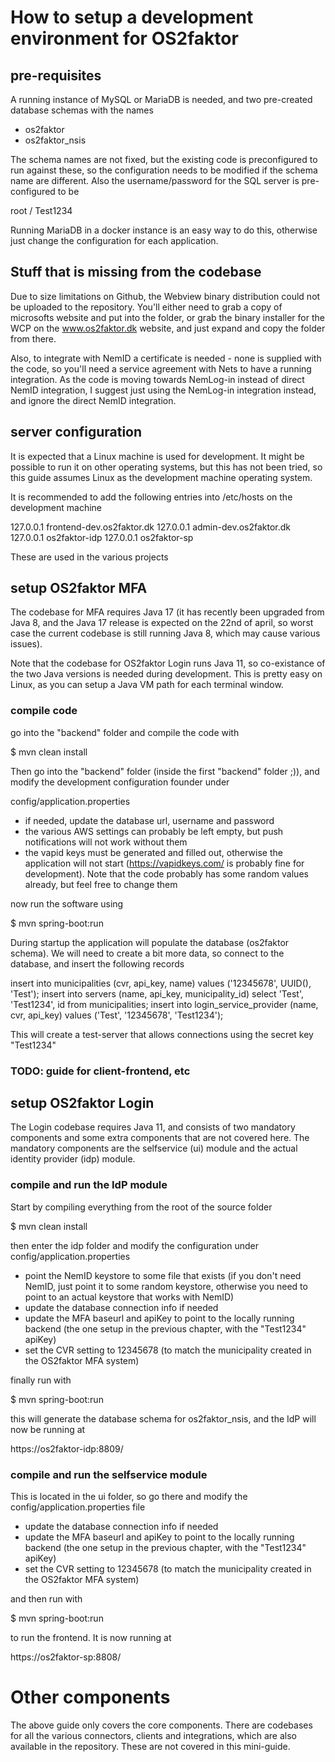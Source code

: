 # How to setup a development environment for OS2faktor

## pre-requisites
A running instance of MySQL or MariaDB is needed, and two pre-created database schemas with the names

* os2faktor
* os2faktor_nsis

The schema names are not fixed, but the existing code is preconfigured to run against these, so the configuration
needs to be modified if the schema name are different. Also the username/password for the SQL server is pre-configured
to be

root / Test1234

Running MariaDB in a docker instance is an easy way to do this, otherwise just change the configuration for each application.

## Stuff that is missing from the codebase
Due to size limitations on Github, the Webview binary distribution could not be uploaded to the repository. You'll either need to grab
a copy of microsofts website and put into the folder, or grab the binary installer for the WCP on the www.os2faktor.dk website,
and just expand and copy the folder from there.

Also, to integrate with NemID a certificate is needed - none is supplied with the code, so you'll need a service agreement with
Nets to have a running integration. As the code is moving towards NemLog-in instead of direct NemID integration, I suggest just
using the NemLog-in integration instead, and ignore the direct NemID integration.

## server configuration
It is expected that a Linux machine is used for development. It might be possible to run it on other operating systems, but this
has not been tried, so this guide assumes Linux as the development machine operating system.

It is recommended to add the following entries into /etc/hosts on the development machine

127.0.0.1 frontend-dev.os2faktor.dk
127.0.0.1 admin-dev.os2faktor.dk
127.0.0.1 os2faktor-idp
127.0.0.1 os2faktor-sp

These are used in the various projects

## setup OS2faktor MFA
The codebase for MFA requires Java 17 (it has recently been upgraded from Java 8, and the Java 17 release is expected on the 22nd
of april, so worst case the current codebase is still running Java 8, which may cause various issues).

Note that the codebase for OS2faktor Login runs Java 11, so co-existance of the two Java versions is needed during development.
This is pretty easy on Linux, as you can setup a Java VM path for each terminal window.

### compile code
go into the "backend" folder and compile the code with

$ mvn clean install

Then go into the "backend" folder (inside the first "backend" folder ;)), and modify the development configuration founder under

config/application.properties

* if needed, update the database url, username and password
* the various AWS settings can probably be left empty, but push notifications will not work without them
* the vapid keys must be generated and filled out, otherwise the application will not start (https://vapidkeys.com/ is probably fine for development). Note that the code probably has some random values already, but feel free to change them

now run the software using

$ mvn spring-boot:run

During startup the application will populate the database (os2faktor schema). We will need to create a bit more data, so connect to
the database, and insert the following records

insert into municipalities (cvr, api_key, name) values ('12345678', UUID(), 'Test');
insert into servers (name, api_key, municipality_id) select 'Test', 'Test1234', id from municipalities;
insert into login_service_provider (name, cvr, api_key) values ('Test', '12345678', 'Test1234');

This will create a test-server that allows connections using the secret key "Test1234"

### TODO: guide for client-frontend, etc

## setup OS2faktor Login
The Login codebase requires Java 11, and consists of two mandatory components and some extra components that are not covered here. The mandatory
components are the selfservice (ui) module and the actual identity provider (idp) module.

### compile and run the IdP module
Start by compiling everything from the root of the source folder

$ mvn clean install

then enter the idp folder and modify the configuration under config/application.properties

* point the NemID keystore to some file that exists (if you don't need NemID, just point it to some random keystore, otherwise you need to point to an actual keystore that works with NemID)
* update the database connection info if needed
* update the MFA baseurl and apiKey to point to the locally running backend (the one setup in the previous chapter, with the "Test1234" apiKey)
* set the CVR setting to 12345678 (to match the municipality created in the OS2faktor MFA system)

finally run with

$ mvn spring-boot:run

this will generate the database schema for os2faktor_nsis, and the IdP will now be running at

https://os2faktor-idp:8809/

### compile and run the selfservice module
This is located in the ui folder, so go there and modify the config/application.properties file

* update the database connection info if needed
* update the MFA baseurl and apiKey to point to the locally running backend (the one setup in the previous chapter, with the "Test1234" apiKey)
* set the CVR setting to 12345678 (to match the municipality created in the OS2faktor MFA system)

and then run with

$ mvn spring-boot:run

to run the frontend. It is now running at

https://os2faktor-sp:8808/

# Other components
The above guide only covers the core components. There are codebases for all the various connectors, clients and integrations, which are also
available in the repository. These are not covered in this mini-guide.
